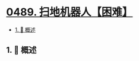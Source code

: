 # [0489. 扫地机器人【困难】](https://github.com/Tdahuyou/TNotes.leetcode/tree/main/notes/0489.%20%E6%89%AB%E5%9C%B0%E6%9C%BA%E5%99%A8%E4%BA%BA%E3%80%90%E5%9B%B0%E9%9A%BE%E3%80%91)

<!-- region:toc -->

- [1. 📝 概述](#1--概述)

<!-- endregion:toc -->

## 1. 📝 概述
